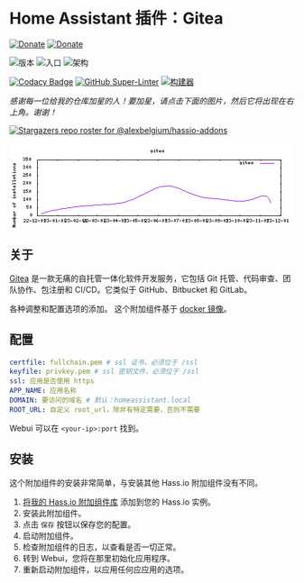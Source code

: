 # Home Assistant 插件：Gitea

[![Donate][donation-badge]](https://www.buymeacoffee.com/alexbelgium)
[![Donate][paypal-badge]](https://www.paypal.com/donate/?hosted_button_id=DZFULJZTP3UQA)

![版本](https://img.shields.io/badge/dynamic/json?label=Version&query=%24.version&url=https%3A%2F%2Fraw.githubusercontent.com%2Falexbelgium%2Fhassio-addons%2Fmaster%2Fgitea%2Fconfig.json)
![入口](https://img.shields.io/badge/dynamic/json?label=Ingress&query=%24.ingress&url=https%3A%2F%2Fraw.githubusercontent.com%2Falexbelgium%2Fhassio-addons%2Fmaster%2Fgitea%2Fconfig.json)
![架构](https://img.shields.io/badge/dynamic/json?color=success&label=Arch&query=%24.arch&url=https%3A%2F%2Fraw.githubusercontent.com%2Falexbelgium%2Fhassio-addons%2Fmaster%2Fgitea%2Fconfig.json)

[![Codacy Badge](https://app.codacy.com/project/badge/Grade/9c6cf10bdbba45ecb202d7f579b5be0e)](https://www.codacy.com/gh/alexbelgium/hassio-addons/dashboard?utm_source=github.com&utm_medium=referral&utm_content=alexbelgium/hassio-addons&utm_campaign=Badge_Grade)
[![GitHub Super-Linter](https://img.shields.io/github/actions/workflow/status/alexbelgium/hassio-addons/weekly-supelinter.yaml?label=Lint%20code%20base)](https://github.com/alexbelgium/hassio-addons/actions/workflows/weekly-supelinter.yaml)
[![构建器](https://img.shields.io/github/actions/workflow/status/alexbelgium/hassio-addons/onpush_builder.yaml?label=Builder)](https://github.com/alexbelgium/hassio-addons/actions/workflows/onpush_builder.yaml)

[donation-badge]: https://img.shields.io/badge/Buy%20me%20a%20coffee%20(no%20paypal)-%23d32f2f?logo=buy-me-a-coffee&style=flat&logoColor=white
[paypal-badge]: https://img.shields.io/badge/Buy%20me%20a%20coffee%20with%20Paypal-0070BA?logo=paypal&style=flat&logoColor=white

_感谢每一位给我的仓库加星的人！要加星，请点击下面的图片，然后它将出现在右上角。谢谢！_

[![Stargazers repo roster for @alexbelgium/hassio-addons](https://raw.githubusercontent.com/alexbelgium/hassio-addons/master/.github/stars2.svg)](https://github.com/alexbelgium/hassio-addons/stargazers)

![下载演变](https://raw.githubusercontent.com/alexbelgium/hassio-addons/master/gitea/stats.png)

## 关于

[Gitea](https://about.gitea.com/) 是一款无痛的自托管一体化软件开发服务，它包括 Git 托管、代码审查、团队协作、包注册和 CI/CD。它类似于 GitHub、Bitbucket 和 GitLab。

各种调整和配置选项的添加。
这个附加组件基于 [docker 镜像](https://hub.docker.com/r/gitea/gitea)。

## 配置

```yaml
certfile: fullchain.pem # ssl 证书，必须位于 /ssl
keyfile: privkey.pem # ssl 密钥文件，必须位于 /ssl
ssl: 应用是否使用 https
APP_NAME: 应用名称
DOMAIN: 要访问的域名 # 默认：homeassistant.local
ROOT_URL: 自定义 root_url，除非有特定需要，否则不需要
```

Webui 可以在 `<your-ip>:port` 找到。

## 安装

这个附加组件的安装非常简单，与安装其他 Hass.io 附加组件没有不同。

1. [将我的 Hass.io 附加组件库][repository] 添加到您的 Hass.io 实例。
1. 安装此附加组件。
1. 点击 `保存` 按钮以保存您的配置。
1. 启动附加组件。
1. 检查附加组件的日志，以查看是否一切正常。
1. 转到 Webui，您将在那里初始化应用程序。
1. 重新启动附加组件，以应用任何应应用的选项。

[repository]: https://github.com/alexbelgium/hassio-addons